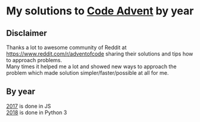 # My solutions to [Code Advent](https://adventofcode.com/) by year

## Disclaimer
Thanks a lot to awesome community of Reddit at https://www.reddit.com/r/adventofcode sharing their solutions and tips how to approach problems.  
Many times it helped me a lot and showed new ways to approach the problem which made solution simpler/faster/possible at all for me.

## By year
[2017](https://adventofcode.com/2017) is done in JS  
[2018](https://adventofcode.com/2018) is done in Python 3